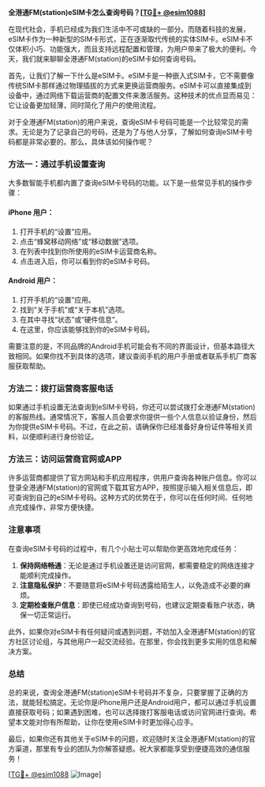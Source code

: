 **全港通FM(station)eSIM卡怎么查询号码？[[TG💪+ @esim1088](https://t.me/s/esim1088)]**

在现代社会，手机已经成为我们生活中不可或缺的一部分。而随着科技的发展，eSIM卡作为一种新型的SIM卡形式，正在逐渐取代传统的实体SIM卡。eSIM卡不仅体积小巧、功能强大，而且支持远程配置和管理，为用户带来了极大的便利。今天，我们就来聊聊全港通FM(station)的eSIM卡如何查询号码。

首先，让我们了解一下什么是eSIM卡。eSIM卡是一种嵌入式SIM卡，它不需要像传统SIM卡那样通过物理插拔的方式来更换运营商服务。eSIM卡可以直接集成到设备中，通过网络下载运营商的配置文件来激活服务。这种技术的优点显而易见：它让设备更加轻薄，同时简化了用户的使用流程。

对于全港通FM(station)的用户来说，查询eSIM卡号码可能是一个比较常见的需求。无论是为了记录自己的号码，还是为了与他人分享，了解如何查询eSIM卡号码都是非常必要的。那么，具体该如何操作呢？

### 方法一：通过手机设置查询

大多数智能手机都内置了查询eSIM卡号码的功能。以下是一些常见手机的操作步骤：

#### iPhone 用户：
1. 打开手机的“设置”应用。
2. 点击“蜂窝移动网络”或“移动数据”选项。
3. 在列表中找到你所使用的eSIM卡运营商名称。
4. 点击进入后，你可以看到你的eSIM卡号码。

#### Android 用户：
1. 打开手机的“设置”应用。
2. 找到“关于手机”或“关于本机”选项。
3. 在其中寻找“状态”或“硬件信息”。
4. 在这里，你应该能够找到你的eSIM卡号码。

需要注意的是，不同品牌的Android手机可能会有不同的界面设计，但基本路径大致相同。如果你找不到具体的选项，建议查阅手机的用户手册或者联系手机厂商客服获取帮助。

### 方法二：拨打运营商客服电话

如果通过手机设置无法查询到eSIM卡号码，你还可以尝试拨打全港通FM(station)的客服热线。通常情况下，客服人员会要求你提供一些个人信息以验证身份，然后为你提供eSIM卡号码。不过，在此之前，请确保你已经准备好身份证件等相关资料，以便顺利进行身份验证。

### 方法三：访问运营商官网或APP

许多运营商都提供了官方网站和手机应用程序，供用户查询各种账户信息。你可以登录全港通FM(station)的官网或下载其官方APP，按照提示输入相关信息后，即可查询到自己的eSIM卡号码。这种方式的优势在于，你可以在任何时间、任何地点完成操作，非常方便快捷。

### 注意事项

在查询eSIM卡号码的过程中，有几个小贴士可以帮助你更高效地完成任务：

1. **保持网络畅通**：无论是通过手机设置还是访问官网，都需要稳定的网络连接才能顺利完成操作。
2. **注意隐私保护**：不要随意将eSIM卡号码透露给陌生人，以免造成不必要的麻烦。
3. **定期检查账户信息**：即使已经成功查询到号码，也建议定期查看账户状态，确保一切正常运行。

此外，如果你对eSIM卡有任何疑问或遇到问题，不妨加入全港通FM(station)的官方社区讨论组，与其他用户一起交流经验。在那里，你会找到更多实用的信息和解决方案。

### 总结

总的来说，查询全港通FM(station)eSIM卡号码并不复杂，只要掌握了正确的方法，就能轻松搞定。无论你是iPhone用户还是Android用户，都可以通过手机设置直接获取号码；如果遇到困难，也可以选择拨打客服电话或访问官网进行查询。希望本文能对你有所帮助，让你在使用eSIM卡时更加得心应手。

最后，如果你还有其他关于eSIM卡的问题，欢迎随时关注全港通FM(station)的官方渠道，那里有专业的团队为你解答疑惑。祝大家都能享受到便捷高效的通信服务！

[[TG💪+ @esim1088](https://t.me/s/esim1088) ![Image](https://i.postimg.cc/4NQfJmqS/Snipaste-2025-05-13-00-14-12.png)]